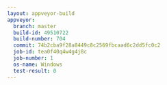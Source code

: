 ```yaml
---
layout: appveyor-build
appveyor:
  branch: master
  build-id: 49510722
  build-number: 704
  commit: 74b2cba9f28a8449c8c2569fbcaad6c2dd5fc0c2
  job-id: tea0f40q4w4g4j8c
  job-number: 1
  os-name: Windows
  test-result: 0
---
```

